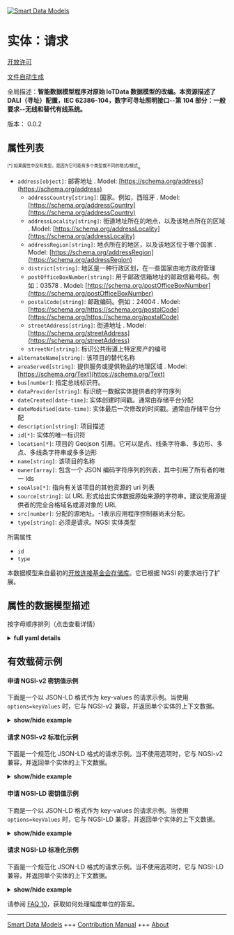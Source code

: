 <!-- 10-Header -->    
[![Smart Data Models](https://smartdatamodels.org/wp-content/uploads/2022/01/SmartDataModels_logo.png "Logo")](https://smartdatamodels.org)    
实体：请求    
=====<!-- /10-Header -->    
<!-- 15-License -->    
[开放许可](https://github.com/smart-data-models//dataModel.OCF/blob/master/Request/LICENSE.md)    
[文件自动生成](https://docs.google.com/presentation/d/e/2PACX-1vTs-Ng5dIAwkg91oTTUdt8ua7woBXhPnwavZ0FxgR8BsAI_Ek3C5q97Nd94HS8KhP-r_quD4H0fgyt3/pub?start=false&loop=false&delayms=3000#slide=id.gb715ace035_0_60)    
<!-- /15-License -->    
<!-- 20-Description -->    
全局描述：**智能数据模型程序对原始 IoTData 数据模型的改编。本资源描述了 DALI（寻址）配置，IEC 62386-104，数字可寻址照明接口--第 104 部分：一般要求--无线和替代有线系统。**    
版本： 0.0.2    
<!-- /20-Description -->    
<!-- 30-PropertiesList -->    
## 属性列表    
<sup><sub>[*] 如果属性中没有类型，是因为它可能有多个类型或不同的格式/模式</sub></sup>。    
- `address[object]`: 邮寄地址  . Model: [https://schema.org/address](https://schema.org/address)	- `addressCountry[string]`: 国家。例如，西班牙  . Model: [https://schema.org/addressCountry](https://schema.org/addressCountry)    
	- `addressLocality[string]`: 街道地址所在的地点，以及该地点所在的区域  . Model: [https://schema.org/addressLocality](https://schema.org/addressLocality)    
	- `addressRegion[string]`: 地点所在的地区，以及该地区位于哪个国家  . Model: [https://schema.org/addressRegion](https://schema.org/addressRegion)    
	- `district[string]`: 地区是一种行政区划，在一些国家由地方政府管理      
	- `postOfficeBoxNumber[string]`: 用于邮政信箱地址的邮政信箱号码。例如：03578  . Model: [https://schema.org/postOfficeBoxNumber](https://schema.org/postOfficeBoxNumber)    
	- `postalCode[string]`: 邮政编码。例如：24004  . Model: [https://schema.org/https://schema.org/postalCode](https://schema.org/https://schema.org/postalCode)    
	- `streetAddress[string]`: 街道地址  . Model: [https://schema.org/streetAddress](https://schema.org/streetAddress)    
	- `streetNr[string]`: 标识公共街道上特定房产的编号      
- `alternateName[string]`: 该项目的替代名称  - `areaServed[string]`: 提供服务或提供物品的地理区域  . Model: [https://schema.org/Text](https://schema.org/Text)- `bus[number]`: 指定总线标识符。  - `dataProvider[string]`: 标识统一数据实体提供者的字符序列  - `dateCreated[date-time]`: 实体创建时间戳。通常由存储平台分配  - `dateModified[date-time]`: 实体最后一次修改的时间戳。通常由存储平台分配  - `description[string]`: 项目描述  - `id[*]`: 实体的唯一标识符  - `location[*]`: 项目的 Geojson 引用。它可以是点、线条字符串、多边形、多点、多线条字符串或多多边形  - `name[string]`: 该项目的名称  - `owner[array]`: 包含一个 JSON 编码字符序列的列表，其中引用了所有者的唯一 Ids  - `seeAlso[*]`: 指向有关该项目的其他资源的 uri 列表  - `source[string]`: 以 URL 形式给出实体数据原始来源的字符串。建议使用源提供者的完全合格域名或源对象的 URL  - `src[number]`: 分配的源地址。-1表示应用程序控制器尚未分配。  - `type[string]`: 必须是请求。NGSI 实体类型  <!-- /30-PropertiesList -->    
<!-- 35-RequiredProperties -->    
所需属性    
- `id`  - `type`  <!-- /35-RequiredProperties -->    
<!-- 40-RequiredProperties -->    
本数据模型来自最初的[开放连接基金会存储库](https://github.com/openconnectivityfoundation/IoTDataModels)。它已根据 NGSI 的要求进行了扩展。    
<!-- /40-RequiredProperties -->    
<!-- 50-DataModelHeader -->    
## 属性的数据模型描述    
按字母顺序排列（点击查看详情）    
<!-- /50-DataModelHeader -->    
<!-- 60-ModelYaml -->    
<details><summary><strong>full yaml details</strong></summary>      
```yaml    
Request:      
  description: 'Smart Data Models Program adaptation of the original IoTData data Models. This Resource describes a DALI (addressing) configuration,  IEC 62386-104, Digital  addressable lighting interface - Part 104: General requirements - Wireless and alternative wired system. '      
  properties:      
    address:      
      description: The mailing address      
      properties:      
        addressCountry:      
          description: 'The country. For example, Spain'      
          type: string      
          x-ngsi:      
            model: https://schema.org/addressCountry      
            type: Property      
        addressLocality:      
          description: 'The locality in which the street address is, and which is in the region'      
          type: string      
          x-ngsi:      
            model: https://schema.org/addressLocality      
            type: Property      
        addressRegion:      
          description: 'The region in which the locality is, and which is in the country'      
          type: string      
          x-ngsi:      
            model: https://schema.org/addressRegion      
            type: Property      
        district:      
          description: 'A district is a type of administrative division that, in some countries, is managed by the local government'      
          type: string      
          x-ngsi:      
            type: Property      
        postOfficeBoxNumber:      
          description: 'The post office box number for PO box addresses. For example, 03578'      
          type: string      
          x-ngsi:      
            model: https://schema.org/postOfficeBoxNumber      
            type: Property      
        postalCode:      
          description: 'The postal code. For example, 24004'      
          type: string      
          x-ngsi:      
            model: https://schema.org/https://schema.org/postalCode      
            type: Property      
        streetAddress:      
          description: The street address      
          type: string      
          x-ngsi:      
            model: https://schema.org/streetAddress      
            type: Property      
        streetNr:      
          description: Number identifying a specific property on a public street      
          type: string      
          x-ngsi:      
            type: Property      
      type: object      
      x-ngsi:      
        model: https://schema.org/address      
        type: Property      
    alternateName:      
      description: An alternative name for this item      
      type: string      
      x-ngsi:      
        type: Property      
    areaServed:      
      description: The geographic area where a service or offered item is provided      
      type: string      
      x-ngsi:      
        model: https://schema.org/Text      
        type: Property      
    bus:      
      description: assign the bus identifier.      
      type: number      
      x-ngsi:      
        type: Property      
    dataProvider:      
      description: A sequence of characters identifying the provider of the harmonised data entity      
      type: string      
      x-ngsi:      
        type: Property      
    dateCreated:      
      description: Entity creation timestamp. This will usually be allocated by the storage platform      
      format: date-time      
      type: string      
      x-ngsi:      
        type: Property      
    dateModified:      
      description: Timestamp of the last modification of the entity. This will usually be allocated by the storage platform      
      format: date-time      
      type: string      
      x-ngsi:      
        type: Property      
    description:      
      description: A description of this item      
      type: string      
      x-ngsi:      
        type: Property      
    id:      
      anyOf:      
        - description: Identifier format of any NGSI entity      
          maxLength: 256      
          minLength: 1      
          pattern: ^[\w\-\.\{\}\$\+\*\[\]`|~^@!,:\\]+$      
          type: string      
          x-ngsi:      
            type: Property      
        - description: Identifier format of any NGSI entity      
          format: uri      
          type: string      
          x-ngsi:      
            type: Property      
      description: Unique identifier of the entity      
      x-ngsi:      
        type: Property      
    location:      
      description: 'Geojson reference to the item. It can be Point, LineString, Polygon, MultiPoint, MultiLineString or MultiPolygon'      
      oneOf:      
        - description: Geojson reference to the item. Point      
          properties:      
            bbox:      
              items:      
                type: number      
              minItems: 4      
              type: array      
            coordinates:      
              items:      
                type: number      
              minItems: 2      
              type: array      
            type:      
              enum:      
                - Point      
              type: string      
          required:      
            - type      
            - coordinates      
          title: GeoJSON Point      
          type: object      
          x-ngsi:      
            type: GeoProperty      
        - description: Geojson reference to the item. LineString      
          properties:      
            bbox:      
              items:      
                type: number      
              minItems: 4      
              type: array      
            coordinates:      
              items:      
                items:      
                  type: number      
                minItems: 2      
                type: array      
              minItems: 2      
              type: array      
            type:      
              enum:      
                - LineString      
              type: string      
          required:      
            - type      
            - coordinates      
          title: GeoJSON LineString      
          type: object      
          x-ngsi:      
            type: GeoProperty      
        - description: Geojson reference to the item. Polygon      
          properties:      
            bbox:      
              items:      
                type: number      
              minItems: 4      
              type: array      
            coordinates:      
              items:      
                items:      
                  items:      
                    type: number      
                  minItems: 2      
                  type: array      
                minItems: 4      
                type: array      
              type: array      
            type:      
              enum:      
                - Polygon      
              type: string      
          required:      
            - type      
            - coordinates      
          title: GeoJSON Polygon      
          type: object      
          x-ngsi:      
            type: GeoProperty      
        - description: Geojson reference to the item. MultiPoint      
          properties:      
            bbox:      
              items:      
                type: number      
              minItems: 4      
              type: array      
            coordinates:      
              items:      
                items:      
                  type: number      
                minItems: 2      
                type: array      
              type: array      
            type:      
              enum:      
                - MultiPoint      
              type: string      
          required:      
            - type      
            - coordinates      
          title: GeoJSON MultiPoint      
          type: object      
          x-ngsi:      
            type: GeoProperty      
        - description: Geojson reference to the item. MultiLineString      
          properties:      
            bbox:      
              items:      
                type: number      
              minItems: 4      
              type: array      
            coordinates:      
              items:      
                items:      
                  items:      
                    type: number      
                  minItems: 2      
                  type: array      
                minItems: 2      
                type: array      
              type: array      
            type:      
              enum:      
                - MultiLineString      
              type: string      
          required:      
            - type      
            - coordinates      
          title: GeoJSON MultiLineString      
          type: object      
          x-ngsi:      
            type: GeoProperty      
        - description: Geojson reference to the item. MultiLineString      
          properties:      
            bbox:      
              items:      
                type: number      
              minItems: 4      
              type: array      
            coordinates:      
              items:      
                items:      
                  items:      
                    items:      
                      type: number      
                    minItems: 2      
                    type: array      
                  minItems: 4      
                  type: array      
                type: array      
              type: array      
            type:      
              enum:      
                - MultiPolygon      
              type: string      
          required:      
            - type      
            - coordinates      
          title: GeoJSON MultiPolygon      
          type: object      
          x-ngsi:      
            type: GeoProperty      
      x-ngsi:      
        type: GeoProperty      
    name:      
      description: The name of this item      
      type: string      
      x-ngsi:      
        type: Property      
    owner:      
      description: A List containing a JSON encoded sequence of characters referencing the unique Ids of the owner(s)      
      items:      
        anyOf:      
          - description: Identifier format of any NGSI entity      
            maxLength: 256      
            minLength: 1      
            pattern: ^[\w\-\.\{\}\$\+\*\[\]`|~^@!,:\\]+$      
            type: string      
            x-ngsi:      
              type: Property      
          - description: Identifier format of any NGSI entity      
            format: uri      
            type: string      
            x-ngsi:      
              type: Property      
        description: Unique identifier of the entity      
        x-ngsi:      
          type: Property      
      type: array      
      x-ngsi:      
        type: Property      
    seeAlso:      
      description: list of uri pointing to additional resources about the item      
      oneOf:      
        - items:      
            format: uri      
            type: string      
          minItems: 1      
          type: array      
        - format: uri      
          type: string      
      x-ngsi:      
        type: Property      
    source:      
      description: 'A sequence of characters giving the original source of the entity data as a URL. Recommended to be the fully qualified domain name of the source provider, or the URL to the source object'      
      type: string      
      x-ngsi:      
        type: Property      
    src:      
      description: assigned source address. -1 means not yet assigned by the Application controller.      
      type: number      
      x-ngsi:      
        type: Property      
    type:      
      description: It has to be Request. NGSI entity type      
      enum:      
        - Request      
      type: string      
      x-ngsi:      
        type: Property      
  required:      
    - id      
    - type      
  type: object      
  x-derived-from: https://github.com/OpenInterConnect/IoTDataModels/blob/master/RequestResURI.swagger.json      
  x-disclaimer: 'Redistribution and use in source and binary forms, with or without modification, are permitted  provided that the license conditions are met. Copyleft (c) 2022 Contributors to Smart Data Models Program'      
  x-license-url: https://github.com/smart-data-models/dataModel.OCF/blob/master/Request/LICENSE.md      
  x-model-schema: https://smart-data-models.github.io/dataModel.IoTDataModels/Request/schema.json      
  x-model-tags: OCF      
  x-version: 0.0.2      
```    
</details>      
<!-- /60-ModelYaml -->    
<!-- 70-MiddleNotes -->    
<!-- /70-MiddleNotes -->    
<!-- 80-Examples -->    
## 有效载荷示例    
#### 申请 NGSI-v2 密钥值示例    
下面是一个以 JSON-LD 格式作为 key-values 的请求示例。当使用 `options=keyValues` 时，它与 NGSI-v2 兼容，并返回单个实体的上下文数据。    
<details><summary><strong>show/hide example</strong></summary>      
```json  
{  
  "id": "urn:ngsi-ld:Request:id:KVWK:59545281",  
  "dateCreated": "1999-11-03T04:17:54Z",  
  "dateModified": "2021-09-16T11:29:47Z",  
  "source": "Live condition police include season also. Industry sport interest sure. I save loss big political exist.",  
  "name": "Yet today not sell investment data kitchen. Certain",  
  "alternateName": "Lawyer easy thousand. Mother couple think information threat management board. Real fight and.",  
  "description": "Forward sell road us. For design benefit painting very laugh which yourself. Mentio",  
  "dataProvider": "Stage hand name. Small chair to on join. If marriage knowledge decade operation parent painting.",  
  "owner": [  
    "urn:ngsi-ld:Request:items:AMGU:58911447",  
    "urn:ngsi-ld:Request:items:RNKL:02999354"  
  ],  
  "seeAlso": [  
    "urn:ngsi-ld:Request:items:HDJL:76820020"  
  ],  
  "location": {  
    "type": "Point",  
    "coordinates": [  
      -33.605389,  
      -164.158675  
    ]  
  },  
  "address": {  
    "streetAddress": "Arrive beat service art prepare key again. Himself field range nature. None radio stock style agency war.",  
    "addressLocality": "Commercial half able activity position. Never tough listen home fine best music.",  
    "addressRegion": "Thus kind personal see. My land artist herself respond case. Center painting particularly news head.",  
    "addressCountry": "Relate dark case still. Get key Republican return art cost good. Green money fund bar century about way.",  
    "postalCode": "Account face south h",  
    "postOfficeBoxNumber": "Own former very resource ",  
    "streetNr": "Job various image approach investment. Fall science data note difference executive recently. Finish price other week short.",  
    "district": "Machine usually blood long."  
  },  
  "areaServed": "Conference",  
  "type": "Request",  
  "bus": 864,  
  "src": 864  
}  
```  
</details>    
#### 请求 NGSI-v2 标准化示例    
下面是一个规范化 JSON-LD 格式的请求示例。当不使用选项时，它与 NGSI-v2 兼容，并返回单个实体的上下文数据。    
<details><summary><strong>show/hide example</strong></summary>      
```json  
{  
  "id": "urn:ngsi-ld:Request:id:KVWK:59545281",  
  "dateCreated": {  
    "type": "DateTime",  
    "value": "1999-11-03T04:17:54Z"  
  },  
  "dateModified": {  
    "type": "DateTime",  
    "value": "2021-09-16T11:29:47Z"  
  },  
  "source": {  
    "type": "Text",  
    "value": "Live condition police include season also. Industry sport interest sure. I save loss big political exist."  
  },  
  "name": {  
    "type": "Text",  
    "value": "Yet today not sell investment data kitchen. Certain"  
  },  
  "alternateName": {  
    "type": "Text",  
    "value": "Lawyer easy thousand. Mother couple think information threat management board. Real fight and."  
  },  
  "description": {  
    "type": "Text",  
    "value": "Forward sell road us. For design benefit painting very laugh which yourself. Mentio"  
  },  
  "dataProvider": {  
    "type": "Text",  
    "value": "Stage hand name. Small chair to on join. If marriage knowledge decade operation parent painting."  
  },  
  "owner": {  
    "type": "StructuredValue",  
    "value": [  
      "urn:ngsi-ld:Request:items:AMGU:58911447",  
      "urn:ngsi-ld:Request:items:RNKL:02999354"  
    ]  
  },  
  "seeAlso": {  
    "type": "StructuredValue",  
    "value": [  
      "urn:ngsi-ld:Request:items:HDJL:76820020"  
    ]  
  },  
  "location": {  
    "type": "geo:json",  
    "value": {  
      "type": "Point",  
      "coordinates": [  
        -33.605389,  
        -164.158675  
      ]  
    }  
  },  
  "address": {  
    "type": "StructuredValue",  
    "value": {  
      "streetAddress": "Arrive beat service art prepare key again. Himself field range nature. None radio stock style agency war.",  
      "addressLocality": "Commercial half able activity position. Never tough listen home fine best music.",  
      "addressRegion": "Thus kind personal see. My land artist herself respond case. Center painting particularly news head.",  
      "addressCountry": "Relate dark case still. Get key Republican return art cost good. Green money fund bar century about way.",  
      "postalCode": "Account face south h",  
      "postOfficeBoxNumber": "Own former very resource ",  
      "streetNr": "Job various image approach investment. Fall science data note difference executive recently. Finish price other week short.",  
      "district": "Machine usually blood long."  
    }  
  },  
  "areaServed": {  
    "type": "Text",  
    "value": "Conference"  
  },  
  "type": "Request",  
  "bus": {  
    "type": "Number",  
    "value": 864  
  },  
  "src": {  
    "type": "Number",  
    "value": 864  
  }  
}  
```  
</details>    
#### 申请 NGSI-LD 密钥值示例    
下面是一个以 JSON-LD 格式作为 key-values 的请求示例。当使用 `options=keyValues` 时，它与 NGSI-LD 兼容，并返回单个实体的上下文数据。    
<details><summary><strong>show/hide example</strong></summary>      
```json  
{  
  "id": "urn:ngsi-ld:Request:id:KVWK:59545281",  
  "dateCreated": "1999-11-03T04:17:54Z",  
  "dateModified": "2021-09-16T11:29:47Z",  
  "source": "Live condition police include season also. Industry sport interest sure. I save loss big political exist.",  
  "name": "Yet today not sell investment data kitchen. Certain",  
  "alternateName": "Lawyer easy thousand. Mother couple think information threat management board. Real fight and.",  
  "description": "Forward sell road us. For design benefit painting very laugh which yourself. Mentio",  
  "dataProvider": "Stage hand name. Small chair to on join. If marriage knowledge decade operation parent painting.",  
  "owner": [  
    "urn:ngsi-ld:Request:items:AMGU:58911447",  
    "urn:ngsi-ld:Request:items:RNKL:02999354"  
  ],  
  "seeAlso": [  
    "urn:ngsi-ld:Request:items:HDJL:76820020"  
  ],  
  "location": {  
    "type": "Point",  
    "coordinates": [  
      -33.605389,  
      -164.158675  
    ]  
  },  
  "address": {  
    "streetAddress": "Arrive beat service art prepare key again. Himself field range nature. None radio stock style agency war.",  
    "addressLocality": "Commercial half able activity position. Never tough listen home fine best music.",  
    "addressRegion": "Thus kind personal see. My land artist herself respond case. Center painting particularly news head.",  
    "addressCountry": "Relate dark case still. Get key Republican return art cost good. Green money fund bar century about way.",  
    "postalCode": "Account face south h",  
    "postOfficeBoxNumber": "Own former very resource ",  
    "streetNr": "Job various image approach investment. Fall science data note difference executive recently. Finish price other week short.",  
    "district": "Machine usually blood long."  
  },  
  "areaServed": "Conference",  
  "type": "Request",  
  "bus": 864,  
  "src": 864,  
  "@context": [  
    "https://smartdatamodels.org/context.jsonld"  
  ]  
}  
```  
</details>    
#### 请求 NGSI-LD 标准化示例    
下面是一个规范化 JSON-LD 格式的请求示例。当不使用选项时，它与 NGSI-LD 兼容，并返回单个实体的上下文数据。    
<details><summary><strong>show/hide example</strong></summary>      
```json  
{  
    "id": "urn:ngsi-ld:Request:id:KVWK:59545281",  
    "dateCreated": {  
        "type": "Property",  
        "value": {  
            "@type": "DateTime",  
            "@value": "1999-11-03T04:17:54Z"  
        }  
    },  
    "dateModified": {  
        "type": "Property",  
        "value": {  
            "@type": "DateTime",  
            "@value": "2021-09-16T11:29:47Z"  
        }  
    },  
    "source": {  
        "type": "Property",  
        "value": "Live condition police include season also. Industry sport interest sure. I save loss big political exist."  
    },  
    "name": {  
        "type": "Property",  
        "value": "Yet today not sell investment data kitchen. Certain"  
    },  
    "alternateName": {  
        "type": "Property",  
        "value": "Lawyer easy thousand. Mother couple think information threat management board. Real fight and."  
    },  
    "description": {  
        "type": "Property",  
        "value": "Forward sell road us. For design benefit painting very laugh which yourself. Mentio"  
    },  
    "dataProvider": {  
        "type": "Property",  
        "value": "Stage hand name. Small chair to on join. If marriage knowledge decade operation parent painting."  
    },  
    "owner": {  
        "type": "Property",  
        "value": [  
            "urn:ngsi-ld:Request:items:AMGU:58911447",  
            "urn:ngsi-ld:Request:items:RNKL:02999354"  
        ]  
    },  
    "seeAlso": {  
        "type": "Property",  
        "value": [  
            "urn:ngsi-ld:Request:items:HDJL:76820020"  
        ]  
    },  
    "location": {  
        "type": "GeoProperty",  
        "value": {  
            "type": "Point",  
            "coordinates": [  
                -33.605389,  
                -164.158675  
            ]  
        }  
    },  
    "address": {  
        "type": "Property",  
        "value": {  
            "streetAddress": "Arrive beat service art prepare key again. Himself field range nature. None radio stock style agency war.",  
            "addressLocality": "Commercial half able activity position. Never tough listen home fine best music.",  
            "addressRegion": "Thus kind personal see. My land artist herself respond case. Center painting particularly news head.",  
            "addressCountry": "Relate dark case still. Get key Republican return art cost good. Green money fund bar century about way.",  
            "postalCode": "Account face south h",  
            "postOfficeBoxNumber": "Own former very resource ",  
            "streetNr": "Job various image approach investment. Fall science data note difference executive recently. Finish price other week short.",  
            "district": "Machine usually blood long."  
        }  
    },  
    "areaServed": {  
        "type": "Property",  
        "value": "Conference"  
    },  
    "type": "Request",  
    "bus": {  
        "type": "Property",  
        "value": 864  
    },  
    "src": {  
        "type": "Property",  
        "value": 864  
    },  
    "@context": [  
        "https://smartdatamodels.org/context.jsonld"  
    ]  
}  
```  
</details><!-- /80-Examples -->    
<!-- 90-FooterNotes -->    
<!-- /90-FooterNotes -->    
<!-- 95-Units -->    
请参阅 [FAQ 10](https://smartdatamodels.org/index.php/faqs/)，获取如何处理幅度单位的答案。    
<!-- /95-Units -->    
<!-- 97-LastFooter -->    
---    
[Smart Data Models](https://smartdatamodels.org) +++ [Contribution Manual](https://bit.ly/contribution_manual) +++ [About](https://bit.ly/Introduction_SDM)<!-- /97-LastFooter -->    
